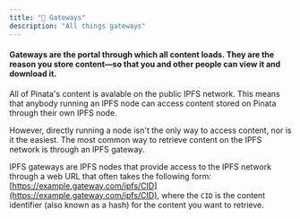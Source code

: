 ```yaml
---
title: "🚪 Gateways"
description: "All things gateways"
---
```


#### Gateways are the portal through which all content loads. They are the reason you store content—so that you and other people can view it and download it.&#x20;



All of Pinata's content is avalable on the public IPFS network. This means that anybody running an IPFS node can access content stored on Pinata through their own IPFS node.

However, directly running a node isn't the only way to access content, nor is it the easiest. The most common way to retrieve content on the IPFS network is through an IPFS gateway.

IPFS gateways are IPFS nodes that provide access to the IPFS network through a web URL that often takes the following form: [https://example.gateway.com/ipfs/CID](https://example.gateway.com/ipfs/CID), where the `CID` is the content identifier (also known as a hash) for the content you want to retrieve.
